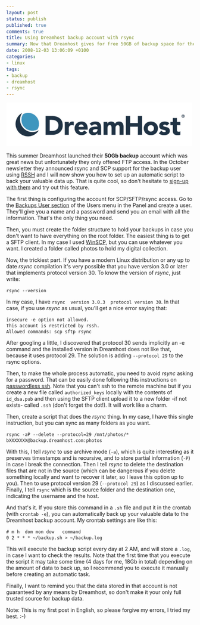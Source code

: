 ```yaml
---
layout: post
status: publish
published: true
comments: true
title: Using Dreamhost backup account with rsync
summary: Now that Dreamhost gives for free 50GB of backup space for their customers, get the most of it by using rsync and not FTP
date: 2008-12-03 13:06:09 +0100
categories:
- linux
tags:
- backup
- dreamhost
- rsync
---
```


![Dreamhost Logo](/images/blog-dh-logo-final.jpg)

This summer Dreamhost launched their **50Gb backup** account which was great news but unfortunately they only offered FTP access. In the October newsletter they announced rsync and SCP support for the backup user using [RSSH](http://www.pizzashack.org/rssh/index.shtml) and I will now show you how to set up an automatic script to back your valuable data up. That is quite cool, so don't hesitate to [sign-up with them](http://www.dreamhost.com) and try out this feature.

The first thing is configuring the account for SCP/SFTP/rsync access. Go to the [Backups User section](https://panel.dreamhost.com/index.cgi?tree=users.backup) of the Users menu in the Panel and create a user. They'll give you a name and a password and send you an email with all the information. That's the only thing you need.

Then, you must create the folder structure to hold your backups in case you don't want to have everything on the root folder. The easiest thing is to get a SFTP client. In my case I used [WinSCP](http://winscp.net/), but you can use whatever you want. I created a folder called photos to hold my digital collection.

Now, the trickiest part. If you have a modern Linux distribution or any up to date _rsync_ compilation it's very possible that you have version 3.0 or later that implements protocol version 30. To know the version of _rsync_, just write:

    rsync --version

In my case, I have `rsync  version 3.0.3  protocol version 30`. In that case, if you use _rsync_ as usual, you'll get a nice error saying that:

    insecure -e option not allowed.
    This account is restricted by rssh.
    Allowed commands: scp sftp rsync

After googling a little, I discovered that protocol 30 sends implicitly an -e command and the installed version in Dreamhost does not like that, because it uses protocol 29. The solution is adding `--protocol 29` to the rsync options.

Then, to make the whole process automatic, you need to avoid _rsync_ asking for a password. That can be easily done following this instructions on [passwordless ssh](http://web.archive.org/web/20050908010949/http://blogs.translucentcode.org/mick/archives/000230.html). Note that you can't ssh to the remote machine but if you create a new file called `authorized_keys` locally with the contents of `id_dsa.pub` and then using the SFTP client upload it to a new folder -if not exists- called `.ssh` (don't forget the dot!). It will work like a charm.

Then, create a script that does the _rsync_ thing. In my case, I have this single instruction, but you can sync as many folders as you want.

    rsync -aP --delete --protocol=29 /mnt/photos/* bXXXXXXX@backup.dreamhost.com:photos

With this, I tell _rsync_ to use archive mode (`-a`), which is quite interesting as it preserves timestamps and is recursive, and to store partial information (`-P`) in case I break the connection. Then I tell _rsync_ to delete the destination files that are not in the source (which can be dangerous if you delete something locally and want to recover it later, so I leave this option up to you). Then to use protocol version 29 (`--protocol 29`) as I discussed earlier. Finally, I tell `rsync` which is the source folder and the destination one, indicating the username and the host.

And that's it. If you store this command in a `.sh` file and put it in the crontab (with `crontab -e`), you can automatically back up your valuable data to the Dreamhost backup account. My crontab settings are like this:

    # m h  dom mon dow   command
    0 2 * * * ~/backup.sh > ~/backup.log

This will execute the backup script every day at 2 AM, and will store a `.log`, in case I want to check the results. Note that the first time that you execute the script it may take some time (4 days for me, 18Gb in total) depending on the amount of data to back up, so I recommend you to execute it manually before creating an automatic task.

Finally, I want to remind you that the data stored in that account is not guaranteed by any means by Dreamhost, so don't make it your only full trusted source for backup data.

Note: This is my first post in English, so please forgive my errors, I tried my best. :-)

